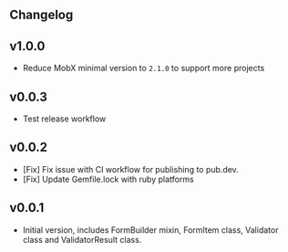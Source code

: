 ## Changelog

## v1.0.0
- Reduce MobX minimal version to `2.1.0` to support more projects

## v0.0.3
- Test release workflow

## v0.0.2
- [Fix] Fix issue with CI workflow for publishing to pub.dev.
- [Fix] Update Gemfile.lock with ruby platforms

## v0.0.1
- Initial version, includes FormBuilder mixin, FormItem class, Validator class and ValidatorResult class.
